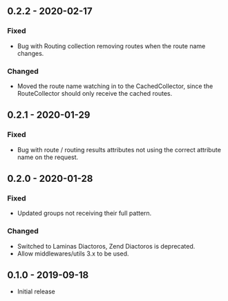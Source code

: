 ## 0.2.2 - 2020-02-17
### Fixed
- Bug with Routing collection removing routes when the route name changes.

### Changed
- Moved the route name watching in to the CachedCollector, since the RouteCollector should only receive the cached routes.

## 0.2.1 - 2020-01-29
### Fixed
- Bug with route / routing results attributes not using the correct attribute name on the request.

## 0.2.0 - 2020-01-28
### Fixed
- Updated groups not receiving their full pattern.

### Changed
- Switched to Laminas Diactoros, Zend Diactoros is deprecated.
- Allow middlewares/utils 3.x to be used.

## 0.1.0 - 2019-09-18

- Initial release
